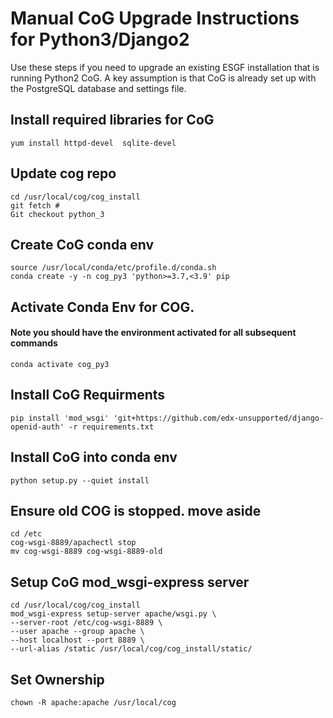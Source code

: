 
#  Manual CoG Upgrade Instructions for Python3/Django2

Use these steps if you need to upgrade an existing ESGF installation that is running Python2 CoG.  A key assumption is that CoG is already set up with the PostgreSQL database and settings file.

## Install required libraries for CoG
    yum install httpd-devel  sqlite-devel

## Update cog repo
    cd /usr/local/cog/cog_install
    git fetch #
    Git checkout python_3 

## Create CoG conda env

    source /usr/local/conda/etc/profile.d/conda.sh
    conda create -y -n cog_py3 'python>=3.7,<3.9' pip

##  Activate Conda Env for COG. 
#### Note you should have the environment activated for all subsequent commands

    conda activate cog_py3

## Install CoG Requirments

    pip install 'mod_wsgi' 'git+https://github.com/edx-unsupported/django-openid-auth' -r requirements.txt

## Install CoG into conda env

    python setup.py --quiet install

## Ensure old COG is stopped. move aside

    cd /etc
    cog-wsgi-8889/apachectl stop
    mv cog-wsgi-8889 cog-wsgi-8889-old

## Setup CoG mod_wsgi-express server

    cd /usr/local/cog/cog_install
    mod_wsgi-express setup-server apache/wsgi.py \
    --server-root /etc/cog-wsgi-8889 \
    --user apache --group apache \
    --host localhost --port 8889 \
    --url-alias /static /usr/local/cog/cog_install/static/

## Set Ownership

    chown -R apache:apache /usr/local/cog
